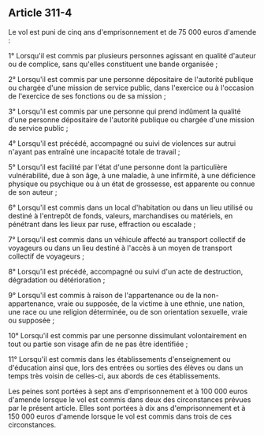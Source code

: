 Article 311-4
----
Le vol est puni de cinq ans d'emprisonnement et de 75 000 euros d'amende :

1° Lorsqu'il est commis par plusieurs personnes agissant en qualité d'auteur ou
de complice, sans qu'elles constituent une bande organisée ;

2° Lorsqu'il est commis par une personne dépositaire de l'autorité publique ou
chargée d'une mission de service public, dans l'exercice ou à l'occasion de
l'exercice de ses fonctions ou de sa mission ;

3° Lorsqu'il est commis par une personne qui prend indûment la qualité d'une
personne dépositaire de l'autorité publique ou chargée d'une mission de service
public ;

4° Lorsqu'il est précédé, accompagné ou suivi de violences sur autrui n'ayant
pas entraîné une incapacité totale de travail ;

5° Lorsqu'il est facilité par l'état d'une personne dont la particulière
vulnérabilité, due à son âge, à une maladie, à une infirmité, à une déficience
physique ou psychique ou à un état de grossesse, est apparente ou connue de son
auteur ;

6° Lorsqu'il est commis dans un local d'habitation ou dans un lieu utilisé ou
destiné à l'entrepôt de fonds, valeurs, marchandises ou matériels, en pénétrant
dans les lieux par ruse, effraction ou escalade ;

7° Lorsqu'il est commis dans un véhicule affecté au transport collectif de
voyageurs ou dans un lieu destiné à l'accès à un moyen de transport collectif de
voyageurs ;

8° Lorsqu'il est précédé, accompagné ou suivi d'un acte de destruction,
dégradation ou détérioration ;

9° Lorsqu'il est commis à raison de l'appartenance ou de la non-appartenance,
vraie ou supposée, de la victime à une ethnie, une nation, une race ou une
religion déterminée, ou de son orientation sexuelle, vraie ou supposée ;

10° Lorsqu'il est commis par une personne dissimulant volontairement en tout ou
partie son visage afin de ne pas être identifiée ;

11° Lorsqu'il est commis dans les établissements d'enseignement ou d'éducation
ainsi que, lors des entrées ou sorties des élèves ou dans un temps très voisin
de celles-ci, aux abords de ces établissements.

Les peines sont portées à sept ans d'emprisonnement et à 100 000 euros d'amende
lorsque le vol est commis dans deux des circonstances prévues par le présent
article. Elles sont portées à dix ans d'emprisonnement et à 150 000 euros
d'amende lorsque le vol est commis dans trois de ces circonstances.
